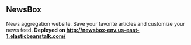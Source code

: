 ## NewsBox
News aggregation website. Save your favorite articles and customize your news feed.
**Deployed on http://newsbox-env.us-east-1.elasticbeanstalk.com/**
